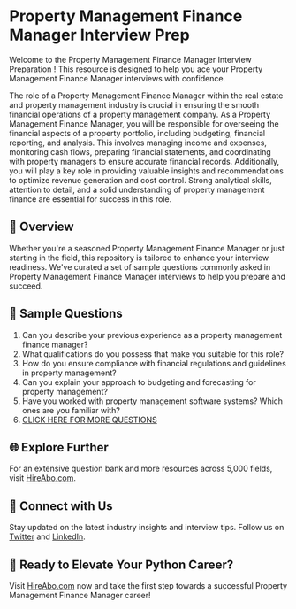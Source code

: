 # Property Management Finance Manager Interview Prep

Welcome to the Property Management Finance Manager Interview Preparation ! This resource is designed to help you ace your Property Management Finance Manager interviews with confidence.

The role of a Property Management Finance Manager within the real estate and property management industry is crucial in ensuring the smooth financial operations of a property management company. As a Property Management Finance Manager, you will be responsible for overseeing the financial aspects of a property portfolio, including budgeting, financial reporting, and analysis. This involves managing income and expenses, monitoring cash flows, preparing financial statements, and coordinating with property managers to ensure accurate financial records. Additionally, you will play a key role in providing valuable insights and recommendations to optimize revenue generation and cost control. Strong analytical skills, attention to detail, and a solid understanding of property management finance are essential for success in this role.

## 🚀 Overview

Whether you're a seasoned Property Management Finance Manager or just starting in the field, this repository is tailored to enhance your interview readiness. We've curated a set of sample questions commonly asked in Property Management Finance Manager interviews to help you prepare and succeed.

## 📝 Sample Questions

1. Can you describe your previous experience as a property management finance manager?
2. What qualifications do you possess that make you suitable for this role?
3. How do you ensure compliance with financial regulations and guidelines in property management?
4. Can you explain your approach to budgeting and forecasting for property management?
5. Have you worked with property management software systems? Which ones are you familiar with?
6. [CLICK HERE FOR MORE QUESTIONS](https://hireabo.com/job/21_1_30/Property%20Management%20Finance%20Manager)

## 🌐 Explore Further

For an extensive question bank and more resources across 5,000 fields, visit [HireAbo.com](https://www.hireabo.com).

## 📱 Connect with Us

Stay updated on the latest industry insights and interview tips. Follow us on [Twitter](https://twitter.com/hireabo) and [LinkedIn](https://www.linkedin.com/in/hire-abo-3609972a8/).

## 🚀 Ready to Elevate Your Python Career?

Visit [HireAbo.com](https://www.hireabo.com) now and take the first step towards a successful Property Management Finance Manager career!